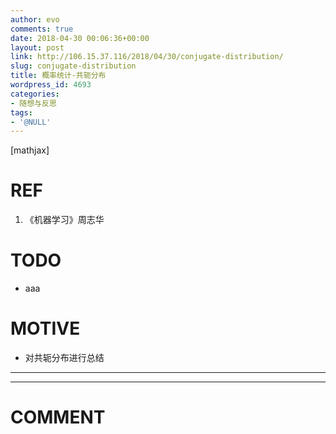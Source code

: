 ```yaml
---
author: evo
comments: true
date: 2018-04-30 00:06:36+00:00
layout: post
link: http://106.15.37.116/2018/04/30/conjugate-distribution/
slug: conjugate-distribution
title: 概率统计-共轭分布
wordpress_id: 4693
categories:
- 随想与反思
tags:
- '@NULL'
---
```


<!-- more -->

[mathjax]


# REF





 	
  1. 《机器学习》周志华




# TODO





 	
  * aaa




# MOTIVE





 	
  * 对共轭分布进行总结





* * *



























* * *





# COMMENT



